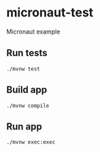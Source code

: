 # micronaut-test
Micronaut example

## Run tests
`./mvnw test`

## Build app
`./mvnw compile`

## Run app
`./mvnw exec:exec`